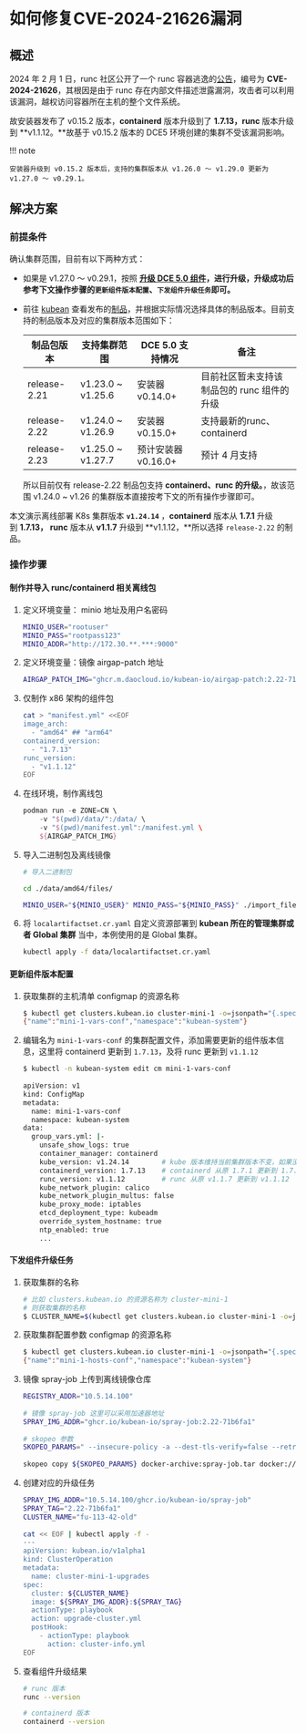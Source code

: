 # 如何修复CVE-2024-21626漏洞

## 概述

2024 年 2 月 1 日，runc 社区公开了一个 runc 容器逃逸的[公告](https://github.com/opencontainers/runc/security/advisories/GHSA-xr7r-f8xq-vfvv)，编号为 **CVE-2024-21626**，其根因是由于 runc 存在内部文件描述泄露漏洞，攻击者可以利用该漏洞，越权访问容器所在主机的整个文件系统。

故安装器发布了 v0.15.2 版本，**containerd** 版本升级到了 **1.7.13，runc** 版本升级到 **v1.1.12。**故基于 v0.15.2 版本的 DCE5 环境创建的集群不受该漏洞影响。

!!! note

    安装器升级到 v0.15.2 版本后，支持的集群版本从 v1.26.0 ～ v1.29.0 更新为 v1.27.0 ～ v0.29.1。

## 解决方案

### 前提条件

确认集群范围，目前有以下两种方式：

- 如果是 v1.27.0 ～ v0.29.1，按照 **[升级 DCE 5.0 组件](https://docs.daocloud.io/install/upgrade.html)，进行升级，升级成功后参考下文操作步骤的`更新组件版本配置`、`下发组件升级任务`即可。**
- 前往 [kubean](https://github.com/kubean-io/kubean) 查看发布的[制品](https://kubean-io.github.io/kubean/zh/releases/artifacts/)，并根据实际情况选择具体的制品版本。目前支持的制品版本及对应的集群版本范围如下：
  
    | 制品包版本 | 支持集群范围 | DCE 5.0 支持情况 | 备注 |
    | --- | --- | --- | --- |
    | release-2.21 | v1.23.0 ~ v1.25.6 | 安装器 v0.14.0+ | 目前社区暂未支持该制品包的 runc 组件的升级 |
    | release-2.22 | v1.24.0 ~ v1.26.9 | 安装器 v0.15.0+  | 支持最新的runc、containerd  |
    | release-2.23 | v1.25.0 ~ v1.27.7 | 预计安装器 v0.16.0+ | 预计 4 月支持 |

    所以目前仅有 release-2.22 制品包支持 **containerd、runc 的升级。**，故该范围 v1.24.0 ~ v1.26 的集群版本直接按考下文的所有操作步骤即可。

本文演示离线部署 K8s 集群版本 **`v1.24.14`** ，**containerd** 版本从 **1.7.1** 升级到 **1.7.13，**
**runc** 版本从 **v1.1.7** 升级到 **v1.1.12，**所以选择 `release-2.22` 的制品。

### 操作步骤

#### 制作并导入 runc/containerd 相关离线包

1. 定义环境变量： minio 地址及用户名密码

    ```bash
    MINIO_USER="rootuser"
    MINIO_PASS="rootpass123"
    MINIO_ADDR="http://172.30.**.***:9000"
    ```

2. 定义环境变量：镜像 airgap-patch 地址

    ```bash
    AIRGAP_PATCH_IMG="ghcr.m.daocloud.io/kubean-io/airgap-patch:2.22-71b6fa1"
    ```

3. 仅制作 x86 架构的组件包

    ```bash
    cat > "manifest.yml" <<EOF
    image_arch:
      - "amd64" ## "arm64"
    containerd_version:
      - "1.7.13"
    runc_version:
      - "v1.1.12"
    EOF
    ```

4. 在线环境，制作离线包

    ```groovy
    podman run -e ZONE=CN \
        -v "$(pwd)/data/":/data/ \
        -v "$(pwd)/manifest.yml":/manifest.yml \
        ${AIRGAP_PATCH_IMG}
    ```

5. 导入二进制包及离线镜像

    ```bash
    # 导入二进制包
    
    cd ./data/amd64/files/
    
    MINIO_USER="${MINIO_USER}" MINIO_PASS="${MINIO_PASS}" ./import_files.sh "${MINIO_ADDR}"
    
    ```

6. 将 `localartifactset.cr.yaml` 自定义资源部署到 **kubean 所在的管理集群或者 Global 集群** 当中，本例使用的是 Global 集群。

    ```bash
    kubectl apply -f data/localartifactset.cr.yaml
    ```

#### 更新组件版本配置

1. 获取集群的主机清单 configmap 的资源名称

    ```bash
    $ kubectl get clusters.kubean.io cluster-mini-1 -o=jsonpath="{.spec.varsConfRef}{'\n'}"
    {"name":"mini-1-vars-conf","namespace":"kubean-system"}
    ```

2. 编辑名为 `mini-1-vars-conf` 的集群配置文件，添加需要更新的组件版本信息，这里将 containerd 更新到 `1.7.13`，及将 runc 更新到 `v1.1.12`

    ```bash
    $ kubectl -n kubean-system edit cm mini-1-vars-conf
     
    apiVersion: v1
    kind: ConfigMap
    metadata:
      name: mini-1-vars-conf
      namespace: kubean-system
    data:
      group_vars.yml: |-
        unsafe_show_logs: true
        container_manager: containerd
        kube_version: v1.24.14        # kube 版本维持当前集群版本不变，如果没有需要添加
        containerd_version: 1.7.13    # containerd 从原 1.7.1 更新到 1.7.13
        runc_version: v1.1.12         # runc 从原 v1.1.7 更新到 v1.1.12
        kube_network_plugin: calico
        kube_network_plugin_multus: false
        kube_proxy_mode: iptables
        etcd_deployment_type: kubeadm
        override_system_hostname: true
        ntp_enabled: true
        ...
    ```

#### 下发组件升级任务

1. 获取集群的名称

    ```bash
    # 比如 clusters.kubean.io 的资源名称为 cluster-mini-1
    # 则获取集群的名称
    $ CLUSTER_NAME=$(kubectl get clusters.kubean.io cluster-mini-1 -o=jsonpath="{.metadata.name}{'\n'}")
    ```

2. 获取集群配置参数 configmap 的资源名称

    ```bash
    $ kubectl get clusters.kubean.io cluster-mini-1 -o=jsonpath="{.spec.hostsConfRef}{'\n'}"
    {"name":"mini-1-hosts-conf","namespace":"kubean-system"}
    ```

3. 镜像 spray-job 上传到离线镜像仓库

    ```bash
    REGISTRY_ADDR="10.5.14.100"
       
    # 镜像 spray-job 这里可以采用加速器地址
    SPRAY_IMG_ADDR="ghcr.io/kubean-io/spray-job:2.22-71b6fa1"
       
    # skopeo 参数
    SKOPEO_PARAMS=" --insecure-policy -a --dest-tls-verify=false --retry-times=3 "
     
    skopeo copy ${SKOPEO_PARAMS} docker-archive:spray-job.tar docker://${REGISTRY_ADDR}/${SPRAY_IMG_ADDR}
    ```

4. 创建对应的升级任务

    ```bash
    SPRAY_IMG_ADDR="10.5.14.100/ghcr.io/kubean-io/spray-job"
    SPRAY_TAG="2.22-71b6fa1"
    CLUSTER_NAME="fu-113-42-old"
      
    cat << EOF | kubectl apply -f -
    ---
    apiVersion: kubean.io/v1alpha1
    kind: ClusterOperation
    metadata:
      name: cluster-mini-1-upgrades
    spec:
      cluster: ${CLUSTER_NAME}
      image: ${SPRAY_IMG_ADDR}:${SPRAY_TAG}
      actionType: playbook
      action: upgrade-cluster.yml
      postHook:
        - actionType: playbook
          action: cluster-info.yml
    EOF
    ```

5. 查看组件升级结果

    ```bash
    # runc 版本
    runc --version
    
    # containerd 版本
    containerd --version
    ```
